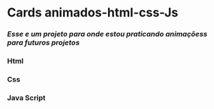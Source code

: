 # Cards animados-html-css-Js
### ***Esse e um projeto para onde estou praticando animaçõess para futuros projetos***
### Html
### Css
### Java Script
